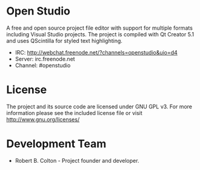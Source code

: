 Open Studio
==================
A free and open source project file editor with support for multiple formats including Visual Studio projects. The project
is compiled with Qt Creator 5.1 and uses QScintilla for styled text highlighting.

- IRC: http://webchat.freenode.net/?channels=openstudio&uio=d4
- Server: irc.freenode.net
- Channel: #openstudio

License
==================
The project and its source code are licensed under GNU GPL v3. For more information please see the included license file or 
visit http://www.gnu.org/licenses/

Development Team
==================
* Robert B. Colton - Project founder and developer.

